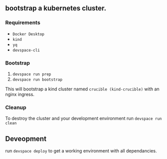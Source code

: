 ## bootstrap a kubernetes cluster. 
### Requirements
- `Docker Desktop`
- `kind`
- `yq`
- `devspace-cli`

### Bootstrap 
1. `devspace run prep`
1. `devspace run bootstrap`

This will bootstrap a kind cluster named `crucible (kind-crucible)` with an nginx ingress.  

### Cleanup 
To destroy the cluster and your development environment run 
`devspace run clean`

## Deveopment 
run `devspace deploy` to get a working environment with all dependancies. 
